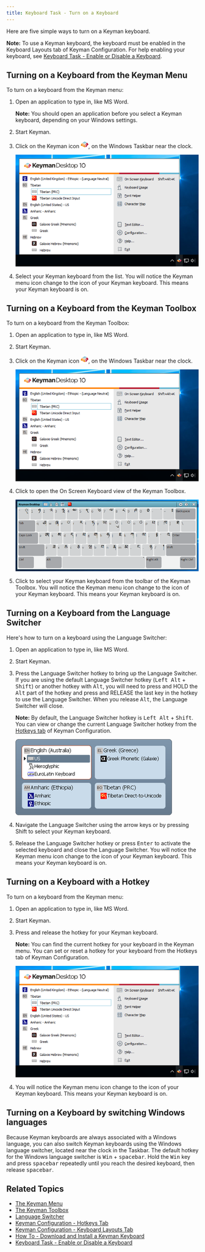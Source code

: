 ```yaml
---
title: Keyboard Task - Turn on a Keyboard
---
```


Here are five simple ways to turn on a Keyman keyboard.

**Note:**
To use a Keyman keyboard, the keyboard must be enabled in the Keyboard
Layouts tab of Keyman Configuration. For help enabling your keyboard,
see [Keyboard Task - Enable or Disable a Keyboard](enable-or-disable-keyboard).

## Turning on a Keyboard from the Keyman Menu

To turn on a keyboard from the Keyman menu:

1.  Open an application to type in, like MS Word.

    **Note:**
    You should open an application before you select a Keyman keyboard,
    depending on your Windows settings.

2.  Start Keyman.

3.  Click on the Keyman icon ![](../desktop_images/icon-keyman.png), on the
    Windows Taskbar near the clock.

    ![](../desktop_images/menu.png)

4.  Select your Keyman keyboard from the list. You will notice the
    Keyman menu icon change to the icon of your Keyman keyboard. This
    means your Keyman keyboard is on.

## Turning on a Keyboard from the Keyman Toolbox

To turn on a keyboard from the Keyman Toolbox:

1.  Open an application to type in, like MS Word.

2.  Start Keyman.

3.  Click on the Keyman icon ![](../desktop_images/icon-keyman.png), on the
    Windows Taskbar near the clock.

    ![](../desktop_images/menu.png)

4.  Click to open the On Screen Keyboard view of the Keyman Toolbox.

    ![](../desktop_images/osk-tibetan.png)

5.  Click to select your Keyman keyboard from the toolbar of the Keyman
    Toolbox. You will notice the Keyman menu icon change to the icon of
    your Keyman keyboard. This means your Keyman keyboard is on.

## Turning on a Keyboard from the Language Switcher

Here's how to turn on a keyboard using the Language Switcher:

1.  Open an application to type in, like MS Word.

2.  Start Keyman.

3.  Press the Language Switcher hotkey to bring up the Language
    Switcher. If you are using the default Language Switcher hotkey
    (<kbd>Left Alt</kbd> + <kbd>Shift</kbd>) or another hotkey with
    <kbd>Alt</kbd>, you will need to press and HOLD the <kbd>Alt</kbd>
    part of the hotkey and press and RELEASE the
    last key in the hotkey to use the Language Switcher. When you
    release <kbd>Alt</kbd>, the Language Switcher will close.

    **Note:**
    By default, the Language Switcher hotkey is <kbd>Left Alt</kbd> +
    <kbd>Shift</kbd>. You can view or change the current Language Switcher
    hotkey from the [Hotkeys tab](config/hotkeys) of Keyman Configuration.

    ![](../desktop_images/languageswitcher-small.png)

4.  Navigate the Language Switcher using the arrow keys or by pressing
    Shift to select your Keyman keyboard.

5.  Release the Language Switcher hotkey or press <kbd>Enter</kbd> to
    activate the selected keyboard and close the Language Switcher. You
    will notice the Keyman menu icon change to the icon of your Keyman
    keyboard. This means your Keyman keyboard is on.

## Turning on a Keyboard with a Hotkey

To turn on a keyboard from the Keyman menu:

1.  Open an application to type in, like MS Word.

2.  Start Keyman.

3.  Press and release the hotkey for your Keyman keyboard.

    **Note:**
    You can find the current hotkey for your keyboard in the Keyman
    menu. You can set or reset a hotkey for your keyboard from the
    Hotkeys tab of Keyman Configuration.

    ![](../desktop_images/menu.png)

4.  You will notice the Keyman menu icon change to the icon of your
    Keyman keyboard. This means your Keyman keyboard is on.

## Turning on a Keyboard by switching Windows languages

Because Keyman keyboards are always associated with a Windows language,
you can also switch Keyman keyboards using the Windows language switcher,
located near the clock in the Taskbar. The default hotkey for the Windows
language switcher is <kbd>Win</kbd> + <kbd>spacebar</kbd>. Hold the
<kbd>Win</kbd> key and press <kbd>spacebar</kbd> repeatedly until you
reach the desired keyboard, then release <kbd>spacebar</kbd>.

## Related Topics

-   [The Keyman Menu](tray-menu)
-   [The Keyman Toolbox](toolbox/index)
-   [Language Switcher](language-switcher)
-   [Keyman Configuration - Hotkeys Tab](config/hotkeys)
-   [Keyman Configuration - Keyboard Layouts Tab](config/keyboards)
-   [How To - Download and Install a Keyman Keyboard](../start/download-and-install-keyboard)
-   [Keyboard Task - Enable or Disable a Keyboard](enable-or-disable-keyboard)
